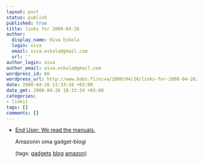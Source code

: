 ```yaml
---
layout: post
status: publish
published: true
title: links for 2008-04-26
author:
  display_name: Oiva Eskola
  login: oiva
  email: oiva.eskola@gmail.com
  url: ''
author_login: oiva
author_email: oiva.eskola@gmail.com
wordpress_id: 66
wordpress_url: http://www.bobs.fi/oiva/2008/04/26/links-for-2008-04-26/
date: 2008-04-26 13:33:34 +03:00
date_gmt: 2008-04-26 10:33:34 +03:00
categories:
- linkit
tags: []
comments: []
---
```

<ul class="delicious">
<li>
<div class="delicious-link"><a href="http://www.enduserblog.com/">End User: We read the manuals.</a></div></p>
<div class="delicious-extended">Amazonin oma gadget-blogi</div></p>
<div class="delicious-tags">(tags: <a href="http://del.icio.us/oiva/gadgets">gadgets</a> <a href="http://del.icio.us/oiva/blog">blog</a> <a href="http://del.icio.us/oiva/amazon">amazon</a>)</div><br />
	</li>
</ul>
